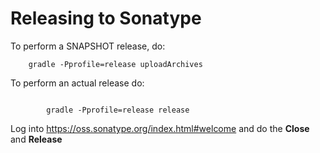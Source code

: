 # Releasing to Sonatype

To perform a SNAPSHOT release, do:

```
	gradle -Pprofile=release uploadArchives

```

To perform an actual release do:

```

        gradle -Pprofile=release release

```

Log into https://oss.sonatype.org/index.html#welcome and do the **Close** and **Release**




